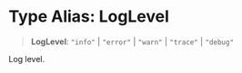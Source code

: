 # Type Alias: LogLevel

> **LogLevel**: `"info"` \| `"error"` \| `"warn"` \| `"trace"` \| `"debug"`

Log level.
